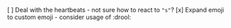 [ ] Deal with the heartbeats - not sure how to react to `"s"`?
[x] Expand emoji to custom emoji - consider usage of :drool:
